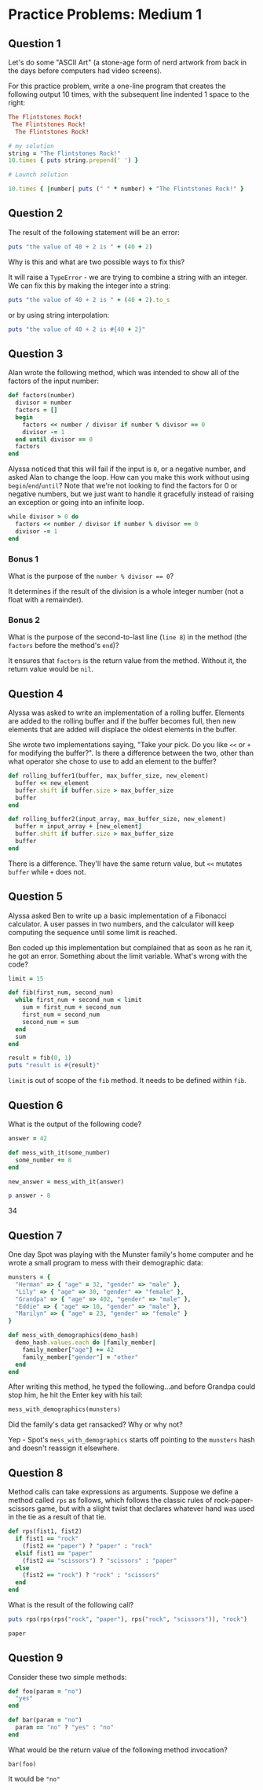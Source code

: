 # Practice Problems: Medium 1

## Question 1

Let's do some "ASCII Art" (a stone-age form of nerd artwork from back in the days before computers had video screens).

For this practice problem, write a one-line program that creates the following output 10 times, with the subsequent line indented 1 space to the right:

```ruby
The Flintstones Rock!
 The Flintstones Rock!
  The Flintstones Rock!
```

```ruby
# my solution
string = "The Flintstones Rock!"
10.times { puts string.prepend(' ') }

# Launch solution

10.times { |number| puts (" " * number) + "The Flintstones Rock!" }
```

## Question 2

The result of the following statement will be an error:

```ruby
puts "the value of 40 + 2 is " + (40 + 2)
```

Why is this and what are two possible ways to fix this?

It will raise a `TypeError` - we are trying to combine a string with an integer. We can fix this by making the integer into a string:
```ruby
puts "the value of 40 + 2 is " + (40 + 2).to_s
```
or by using string interpolation:
```ruby
puts "the value of 40 + 2 is #{40 + 2}"
```

## Question 3

Alan wrote the following method, which was intended to show all of the factors of the input number:

```ruby
def factors(number)
  divisor = number
  factors = []
  begin
    factors << number / divisor if number % divisor == 0
    divisor -= 1
  end until divisor == 0
  factors
end
```

Alyssa noticed that this will fail if the input is `0`, or a negative number, and asked Alan to change the loop. How can you make this work without using `begin`/`end`/`until`? Note that we're not looking to find the factors for 0 or negative numbers, but we just want to handle it gracefully instead of raising an exception or going into an infinite loop.

```ruby
while divisor > 0 do
  factors << number / divisor if number % divisor == 0
  divisor -= 1
end
```

### Bonus 1

What is the purpose of the `number % divisor == 0`?

It determines if the result of the division is a whole integer number (not a float with a remainder).

### Bonus 2

What is the purpose of the second-to-last line (`line 8`) in the method (the `factors` before the method's `end`)?

It ensures that `factors` is the return value from the method. Without it, the return value would be `nil`.

## Question 4

Alyssa was asked to write an implementation of a rolling buffer. Elements are added to the rolling buffer and if the buffer becomes full, then new elements that are added will displace the oldest elements in the buffer.

She wrote two implementations saying, "Take your pick. Do you like `<<` or `+` for modifying the buffer?". Is there a difference between the two, other than what operator she chose to use to add an element to the buffer?

```ruby
def rolling_buffer1(buffer, max_buffer_size, new_element)
  buffer << new_element
  buffer.shift if buffer.size > max_buffer_size
  buffer
end

def rolling_buffer2(input_array, max_buffer_size, new_element)
  buffer = input_array + [new_element]
  buffer.shift if buffer.size > max_buffer_size
  buffer
end
```

There is a difference. They'll have the same return value, but `<<` mutates `buffer` while `+` does not. 

## Question 5

Alyssa asked Ben to write up a basic implementation of a Fibonacci calculator. A user passes in two numbers, and the calculator will keep computing the sequence until some limit is reached.

Ben coded up this implementation but complained that as soon as he ran it, he got an error. Something about the limit variable. What's wrong with the code?

```ruby
limit = 15

def fib(first_num, second_num)
  while first_num + second_num < limit
    sum = first_num + second_num
    first_num = second_num
    second_num = sum
  end
  sum
end

result = fib(0, 1)
puts "result is #{result}"
```

`limit` is out of scope of the `fib` method. It needs to be defined within `fib`.

## Question 6

What is the output of the following code?

```ruby
answer = 42

def mess_with_it(some_number)
  some_number += 8
end

new_answer = mess_with_it(answer)

p answer - 8
```

34

## Question 7

One day Spot was playing with the Munster family's home computer and he wrote a small program to mess with their demographic data:

```ruby
munsters = {
  "Herman" => { "age" = 32, "gender" => "male" },
  "Lily" => { "age" => 30, "gender" => "female" },
  "Grandpa" => { "age" => 402, "gender" => "male" },
  "Eddie" => { "age" => 10, "gender" => "male" },
  "Marilyn" => { "age" = 23, "gender" => "female" }
}

def mess_with_demographics(demo_hash)
  demo_hash.values.each do |family_member|
    family_member["age"] += 42
    family_member["gender"] = "other"
  end
end
```

After writing this method, he typed the following...and before Grandpa could stop him, he hit the Enter key with his tail:

```ruby
mess_with_demographics(munsters)
```
Did the family's data get ransacked? Why or why not?

Yep - Spot's `mess_with_demographics` starts off pointing to the `munsters` hash and doesn't reassign it elsewhere.

## Question 8

Method calls can take expressions as arguments. Suppose we define a method called `rps` as follows, which follows the classic rules of rock-paper-scissors game, but with a slight twist that declares whatever hand was used in the tie as a result of that tie.

```ruby
def rps(fist1, fist2)
  if fist1 == "rock"
    (fist2 == "paper") ? "paper" : "rock"
  elsif fist1 == "paper"
    (fist2 == "scissors") ? "scissors" : "paper"
  else
    (fist2 == "rock") ? "rock" : "scissors"
  end
end
```
What is the result of the following call?
```ruby
puts rps(rps(rps("rock", "paper"), rps("rock", "scissors")), "rock")
```

```ruby
paper
```

## Question 9

Consider these two simple methods:

```ruby
def foo(param = "no")
  "yes"
end

def bar(param = "no")
  param == "no" ? "yes" : "no"
end
```

What would be the return value of the following method invocation?

```
bar(foo)
```
It would be `"no"`
